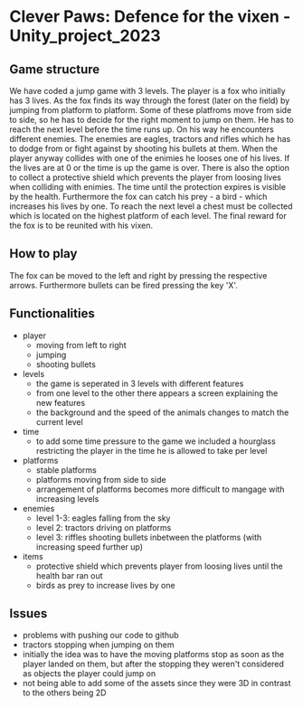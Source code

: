 # Clever Paws: Defence for the vixen - Unity_project_2023

## Game structure
We have coded a jump game with 3 levels. The player is a fox who initially has 3 lives. As the fox finds its way through the forest (later on the field) by jumping from platform to platform. Some of these platfroms move from side to side, so he has to decide for the right moment to jump on them. He has to reach the next level before the time runs up. On his way he encounters different enemies. The enemies are eagles, tractors and rifles which he has to dodge from or fight against by shooting his bullets at them. When the player anyway collides with one of the enimies he looses one of his lives. If the lives are at 0 or the time is up the game is over. There is also the option to collect a protective shield which prevents the player from loosing lives when colliding with enimies. The time until the protection expires is visible by the health. Furthermore the fox can catch his prey - a bird - which increases his lives by one. To reach the next level a chest must be collected which is located on the highest platform of each level. The final reward for the fox is to be reunited with his vixen.

## How to play
The fox can be moved to the left and right by pressing the respective arrows. Furthermore bullets can be fired pressing the key 'X'. 

## Functionalities
* player
  * moving from left to right
  * jumping
  * shooting bullets
* levels
  * the game is seperated in 3 levels with different features
  * from one level to the other there appears a screen explaining the new features
  * the background and the speed of the animals changes to match the current level
* time
  * to add some time pressure to the game we included a hourglass restricting the player in the time he is allowed to take per level
* platforms
  * stable platforms
  * platforms moving from side to side
  * arrangement of platforms becomes more difficult to mangage with increasing levels
* enemies
  * level 1-3: eagles falling from the sky 
  * level 2: tractors driving on platforms
  * level 3: riffles shooting bullets inbetween the platforms (with increasing speed further up)
* items
  * protective shield which prevents player from loosing lives until the health bar ran out
  * birds as prey to increase lives by one

## Issues
* problems with pushing our code to github
* tractors stopping when jumping on them
* initially the idea was to have the moving platforms stop as soon as the player landed on them, but after the stopping they weren't considered as objects the player could jump on
* not being able to add some of the assets since they were 3D in contrast to the others being 2D
